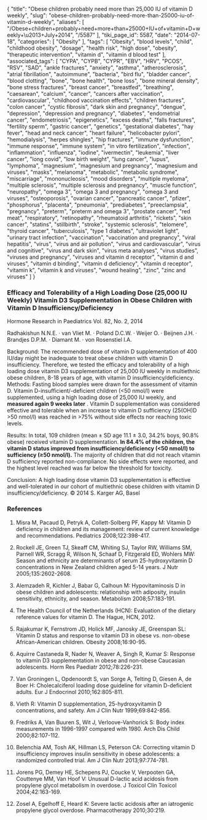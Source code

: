 {
    "title": "Obese children probably need more than 25,000 IU of vitamin D weekly",
    "slug": "obese-children-probably-need-more-than-25000-iu-of-vitamin-d-weekly",
    "aliases": [
        "/Obese+children+probably+need+more+than+25000+IU+of+vitamin+D+weekly+\u2013+July+2014",
        "/5587"
    ],
    "tiki_page_id": 5587,
    "date": "2014-07-18",
    "categories": [
        "Obesity"
    ],
    "tags": [
        "Obesity",
        "blood levels",
        "child",
        "childhood obesity",
        "dosage",
        "health risk",
        "high dose",
        "obesity",
        "therapeutic intervention",
        "vitamin d",
        "vitamin d blood test"
    ],
    "associated_tags": [
        "CYPA",
        "CYPB",
        "CYPR",
        "EBV",
        "HRV",
        "PCOS",
        "RSV",
        "SAD",
        "ankle fractures",
        "anxiety",
        "asthma",
        "atherosclerosis",
        "atrial fibrillation",
        "autoimmune",
        "bacteria",
        "bird flu",
        "bladder cancer",
        "blood clotting",
        "bone",
        "bone health",
        "bone loss",
        "bone mineral density",
        "bone stress fractures",
        "breast cancer",
        "breastfed",
        "breathing",
        "caesarean",
        "calcium",
        "cancer",
        "cancers after vaccination",
        "cardiovascular",
        "childhood vaccination effects",
        "children fractures",
        "colon cancer",
        "cystic fibrosis",
        "dark skin and pregnancy",
        "dengue",
        "depression",
        "depression and pregnancy",
        "diabetes",
        "endometrial cancer",
        "endometriosis",
        "epigenetics",
        "excess deaths",
        "falls fractures",
        "fertility sperm",
        "gastric cancer",
        "genetics",
        "gestational diabetes",
        "hay fever",
        "head and neck cancer",
        "heart failure",
        "helicobacter pylori",
        "hemodialysis",
        "herpes shingles",
        "hip fractures",
        "immune dysfunction",
        "immune response",
        "immune system",
        "in vitro fertilization",
        "infection",
        "inflammation",
        "influenza",
        "iodine",
        "ivermectin",
        "leukemia",
        "liver cancer",
        "long covid",
        "low birth weight",
        "lung cancer",
        "lupus",
        "lymphoma",
        "magnesium",
        "magnesium and pregnancy",
        "magnesium and viruses",
        "masks",
        "melanoma",
        "metabolic",
        "metabolic syndrome",
        "miscarriage",
        "mononucleosis",
        "mood disorders",
        "multiple myeloma",
        "multiple sclerosis",
        "multiple sclerosis and pregnancy",
        "muscle function",
        "neuropathy",
        "omega 3",
        "omega 3 and pregnancy",
        "omega 3 and viruses",
        "osteoporosis",
        "ovarian cancer",
        "pancreatic cancer",
        "pfizer",
        "phosphorus",
        "placenta",
        "pneumonia",
        "prediabetes",
        "preeclampsia",
        "pregnancy",
        "preterm",
        "preterm and omega 3",
        "prostate cancer",
        "red meat",
        "respiratory",
        "retinopathy",
        "rheumatoid arthritis",
        "rickets",
        "skin cancer",
        "statins",
        "stillbirth",
        "stroke",
        "systemic sclerosis",
        "telomere",
        "thyroid cancer",
        "tuberculosis",
        "type 1 diabetes",
        "ultraviolet light",
        "urinary tract infection",
        "vaccination",
        "vaccination and pregnancy",
        "viral hepatitis",
        "virus",
        "virus and air pollution",
        "virus and cardiovascular",
        "virus and cognitive",
        "virus and dark skin",
        "virus meta analyses",
        "virus studies",
        "viruses and pregnancy",
        "viruses and vitamin d receptor",
        "vitamin d and viruses",
        "vitamin d binding",
        "vitamin d deficiency",
        "vitamin d receptor",
        "vitamin k",
        "vitamin k and viruses",
        "wound healing",
        "zinc",
        "zinc and viruses"
    ]
}


### Efficacy and Tolerability of a High Loading Dose (25,000 IU Weekly) Vitamin D3 Supplementation in Obese Children with Vitamin D Insufficiency/Deficiency

Hormone Research in Paediatrics Vol. 82, No. 2, 2014

Radhakishun N.N.E. · van Vliet M. · Poland D.C.W. · Weijer O. · Beijnen J.H. · Brandjes D.P.M. · Diamant M. · von Rosenstiel I.A. 

Background: The recommended dose of vitamin D supplementation of 400 IU/day might be inadequate to treat obese children with vitamin D insufficiency. Therefore, we tested the efficacy and tolerability of a high loading dose vitamin D3 supplementation of 25,000 IU weekly in multiethnic obese children, 8-18 years of age, with vitamin D insufficiency/deficiency. Methods: Fasting blood samples were drawn for the assessment of vitamin D. Vitamin D-insufficient/-deficient children (<50 nmol/l) were supplemented, using a high loading dose of 25,000 IU weekly, and  **measured again 9 weeks later** . Vitamin D supplementation was considered effective and tolerable when an increase to vitamin D sufficiency (25(OH)D >50 nmol/l) was reached in >75% without side effects nor reaching toxic levels. 

Results: In total, 109 children (mean ± SD age 11.1 ± 3.0, 34.2% boys, 90.8% obese) received vitamin D supplementation.  **In 84.4% of the children, the vitamin D status improved from insufficiency/deficiency (<50 nmol/l) to sufficiency (≥50 nmol/l).**  The majority of children that did not reach vitamin D sufficiency reported non-compliance. No side effects were reported, and the highest level reached was far below the threshold for toxicity. 

Conclusion: A high loading dose vitamin D3 supplementation is effective and well-tolerated in our cohort of multiethnic obese children with vitamin D insufficiency/deficiency. © 2014 S. Karger AG, Basel

### References

1. Misra M, Pacaud D, Petryk A, Collett-Solberg PF, Kappy M: Vitamin D deficiency in children and its management: review of current knowledge and recommendations. Pediatrics 2008;122:398-417.

1. Rockell JE, Green TJ, Skeaff CM, Whiting SJ, Taylor RW, Williams SM, Parnell WR, Scragg R, Wilson N, Schaaf D, Fitzgerald ED, Wohlers MW: Season and ethnicity are determinants of serum 25-hydroxyvitamin D concentrations in New Zealand children aged 5-14 years. J Nutr 2005;135:2602-2608.

1. Alemzadeh R, Kichler J, Babar G, Calhoun M: Hypovitaminosis D in obese children and adolescents: relationship with adiposity, insulin sensitivity, ethnicity, and season. Metabolism 2008;57:183-191.

1. The Health Council of the Netherlands (HCN): Evaluation of the dietary reference values for vitamin D. The Hague, HCN, 2012.

1. Rajakumar K, Fernstrom JD, Holick MF, Janosky JE, Greenspan SL: Vitamin D status and response to vitamin D3 in obese vs. non-obese African-American children. Obesity 2008;16:90-95.

1. Aquirre Castaneda R, Nader N, Weaver A, Singh R, Kumar S: Response to vitamin D3 supplementation in obese and non-obese Caucasian adolescents. Horm Res Paediatr 2012;78:226-231.

1. Van Groningen L, Opdenoordt S, van Sorge A, Telting D, Giesen A, de Boer H: Cholecalciferol loading dose guideline for vitamin D-deficient adults. Eur J Endocrinol 2010;162:805-811.

1. Vieth R: Vitamin D supplementation, 25-hydroxyvitamin D concentrations, and safety. Am J Clin Nutr 1999;69:842-856.

1. Fredriks A, Van Buuren S, Wit J, Verloove-Vanhorick S: Body index measurements in 1996-1997 compared with 1980. Arch Dis Child 2000;82:107-112.

1. Belenchia AM, Tosh AK, Hillman LS, Peterson CA: Correcting vitamin D insufficiency improves insulin sensitivity in obese adolescents: a randomized controlled trial. Am J Clin Nutr 2013;97:774-781.

1. Jorens PG, Demey HE, Schepens PJ, Coucke V, Verpooten GA, Couttenye MM, Van Hoof V: Unusual D-lactic acid acidosis from propylene glycol metabolism in overdose. J Toxicol Clin Toxicol 2004;42:163-169.

1. Zosel A, Egelhoff E, Heard K: Severe lactic acidosis after an iatrogenic propylene glycol overdose. Pharmacotherapy 2010;30:219.